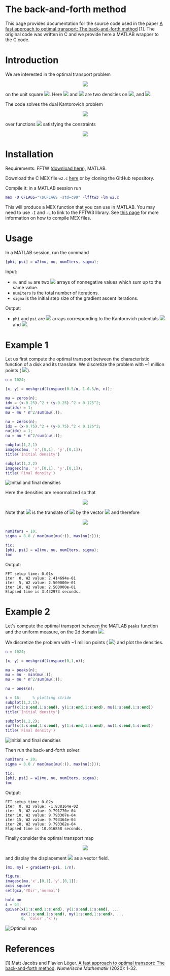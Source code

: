 

# The back-and-forth method

This page provides documentation for the source code used in the paper [A fast approach to optimal transport: The back-and-forth method](https://arxiv.org/pdf/1905.12154.pdf) [1]. The original code was written in C and we provide here a MATLAB wrapper to the C code.



# Introduction


We are interested in the optimal transport problem


<!-- $$
\displaystyle \frac 1 2 W_{\!2}^2(\mu,\!\nu)=\min_{T_{\#}\mu=\nu} \int_{\Omega} \frac 1 2 \lVert T(x)-x\rVert^2 \,\mu(x)dx,
$$ --> 

<div align="center"><img src="https://render.githubusercontent.com/render/math?math=%5Cdisplaystyle%20%5Cfrac%201%202%20W_%7B%5C!2%7D%5E2(%5Cmu%2C%5C!%5Cnu)%3D%5Cmin_%7BT_%7B%5C%23%7D%5Cmu%3D%5Cnu%7D%20%5Cint_%7B%5COmega%7D%20%5Cfrac%201%202%20%5ClVert%20T(x)-x%5CrVert%5E2%20%5C%2C%5Cmu(x)dx%2C"></div>


on the unit square <!-- $\Omega=[0,1]^2$ --> <img src="https://render.githubusercontent.com/render/math?math=%5COmega%3D%5B0%2C1%5D%5E2">. Here <!-- $\mu$ --> <img src="https://render.githubusercontent.com/render/math?math=%5Cmu"> and <!-- $\nu$ --> <img src="https://render.githubusercontent.com/render/math?math=%5Cnu"> are two densities on <!-- $\Omega$ --> <img src="https://render.githubusercontent.com/render/math?math=%5COmega">, and  <!-- $\lVert x-y\rVert^2=(x_1-y_1)^2+(x_2-y_2)^2$ --> <img src="https://render.githubusercontent.com/render/math?math=%5ClVert%20x-y%5CrVert%5E2%3D(x_1-y_1)%5E2%2B(x_2-y_2)%5E2">. 


The code solves the dual Kantorovich problem
<!-- $$
\max_{\phi,\psi} \int_{\Omega} \phi(y)\,\nu(y)dy + \int_{\Omega} \psi(x)\,\mu(x)dx,
$$ --> 

<div align="center"><img src="https://render.githubusercontent.com/render/math?math=%5Cdisplaystyle%20%5Cmax_%7B%5Cphi%2C%5Cpsi%7D%20%5Cint_%7B%5COmega%7D%20%5Cphi(y)%5C%2C%5Cnu(y)dy%20%2B%20%5Cint_%7B%5COmega%7D%20%5Cpsi(x)%5C%2C%5Cmu(x)dx%2C"></div>

over functions <!-- $\phi,\psi\colon\Omega\to\mathbb{R}$ --> <img src="https://render.githubusercontent.com/render/math?math=%5Cphi%2C%5Cpsi%5Ccolon%5COmega%5Cto%5Cmathbb%7BR%7D"> satisfying the constraints


<!-- $$
\displaystyle \phi(y)+\psi(x)\le \frac 1 2 \lVert x-y\rVert^2
$$ --> 

<div align="center"><img src="https://render.githubusercontent.com/render/math?math=%5Cdisplaystyle%20%5Cphi(y)%2B%5Cpsi(x)%5Cle%20%5Cfrac%201%202%20%5ClVert%20x-y%5CrVert%5E2."></div>

# Installation


Requirements: FFTW ([download here](http://www.fftw.org/)), MATLAB.

Download the C MEX file `w2.c` [here](https://raw.githubusercontent.com/Math-Jacobs/bfm/main/w2.c) or by cloning the GitHub repository.

Compile it: in a MATLAB session run
```matlab
mex -O CFLAGS="\$CFLAGS -std=c99" -lfftw3 -lm w2.c 
```
This will produce a MEX function that you can use in MATLAB. You may need to use `-I` and `-L` to link to the FFTW3 library. See [this page](https://www.mathworks.com/help/matlab/matlab_external/build-an-executable-mex-file.html) for more information on how to compile MEX files. 



# Usage

In a MATLAB session, run the command
```matlab
[phi, psi] = w2(mu, nu, numIters, sigma);
```

Input:

* `mu` and `nu` are two <!-- $N\times M$ --> <img src="https://render.githubusercontent.com/render/math?math=N%5Ctimes%20M"> arrays of nonnegative values which sum up to the same value.
* `numIters` is the total number of iterations.
* `sigma` is the initial step size of the gradient ascent iterations.

Output:

* `phi` and `psi` are <!-- $N\times M$ --> <img src="https://render.githubusercontent.com/render/math?math=N%5Ctimes%20M"> arrays corresponding to the Kantorovich potentials <!-- $\phi$ --> <img src="https://render.githubusercontent.com/render/math?math=%5Cphi"> and <!-- $\psi$ --> <img src="https://render.githubusercontent.com/render/math?math=%5Cpsi">. 



Example 1
=========
Let us first compute the optimal transport between the characteristic function of a disk and its translate. We discretize the problem with ~1 million points (<!-- $1024\times 1024$ --> <img src="https://render.githubusercontent.com/render/math?math=1024%5Ctimes%201024">).

```matlab
n = 1024;

[x, y] = meshgrid(linspace(0.5/n, 1-0.5/n, n));

mu = zeros(n);
idx = (x-0.25).^2 + (y-0.25).^2 < 0.125^2;
mu(idx) = 1;
mu = mu * n^2/sum(mu(:));

nu = zeros(n);
idx = (x-0.75).^2 + (y-0.75).^2 < 0.125^2;
nu(idx) = 1;
nu = nu * n^2/sum(nu(:));

subplot(1,2,1)
imagesc(mu, 'x',[0,1], 'y',[0,1]);
title('Initial density')

subplot(1,2,2)
imagesc(nu, 'x',[0,1], 'y',[0,1]);
title('Final density')    
```


![Initial and final densities](doc/densities1.png)
	

Here the densities are renormalized so that 
<!-- $$
\displaystyle \int_\Omega\mu(x)dx=\int_\Omega\nu(x)dx=1.
$$ --> 

<div align="center"><img src="https://render.githubusercontent.com/render/math?math=%5Cdisplaystyle%20%5Cint_%5COmega%5Cmu(x)dx%3D%5Cint_%5COmega%5Cnu(x)dx%3D1."></div> 

Note that <!-- $\nu$ --> <img src="https://render.githubusercontent.com/render/math?math=%5Cnu">  is the translate of <!-- $\mu$ --> <img src="https://render.githubusercontent.com/render/math?math=%5Cmu"> by the vector <!-- $(1/2, 1/2)$ --> <img src="https://render.githubusercontent.com/render/math?math=(1%2F2%2C%201%2F2)"> and therefore 

<!-- $$
\displaystyle\frac 1 2 W_{\!2}^2(\mu,\!\nu)=\frac 1 4.
$$ --> 

<div align="center"><img src="https://render.githubusercontent.com/render/math?math=%5Cdisplaystyle%5Cfrac%201%202%20W_%7B%5C!2%7D%5E2(%5Cmu%2C%5C!%5Cnu)%3D%5Cfrac%201%204."></div>

```matlab
numIters = 10;
sigma = 8.0 / max(max(mu(:)), max(nu(:)));

tic;
[phi, psi] = w2(mu, nu, numIters, sigma);
toc
```

Output:

	FFT setup time: 0.01s
	iter  0, W2 value: 2.414694e-01
	iter  5, W2 value: 2.500000e-01
	iter 10, W2 value: 2.500000e-01
	Elapsed time is 3.432973 seconds.


# Example 2

Let's compute the optimal transport between the MATLAB `peaks` function and the uniform measure, on the 2d domain <!-- $[0,1]^2$ --> <img src="https://render.githubusercontent.com/render/math?math=%5B0%2C1%5D%5E2">.

We discretize the problem with ~1 million points (<!-- $1024\times 1024$ --> <img src="https://render.githubusercontent.com/render/math?math=1024%5Ctimes%201024">) and plot the densities.

```matlab
n = 1024;

[x, y] = meshgrid(linspace(0,1,n));

mu = peaks(n);
mu = mu - min(mu(:));
mu = mu * n^2/sum(mu(:));

nu = ones(n);

s = 16;     % plotting stride
subplot(1,2,1);
surf(x(1:s:end,1:s:end), y(1:s:end,1:s:end), mu(1:s:end,1:s:end))
title('Initial density')

subplot(1,2,2);
surf(x(1:s:end,1:s:end), y(1:s:end,1:s:end), nu(1:s:end,1:s:end))
title('Final density')
```
	
![Initial and final densities](doc/matlab_densities.png)

Then run the back-and-forth solver:

```matlab
numIters = 20;
sigma = 8.0 / max(max(mu(:)), max(nu(:)));

tic;
[phi, psi] = w2(mu, nu, numIters, sigma);
toc
```
Output:

	FFT setup time: 0.02s
	iter  0, W2 value: -1.838164e-02
	iter  5, W2 value: 9.791770e-04
	iter 10, W2 value: 9.793307e-04
	iter 15, W2 value: 9.793364e-04
	iter 20, W2 value: 9.793362e-04
	Elapsed time is 10.016858 seconds.

Finally consider the optimal transport map 

<!-- $$
T(x)=x-\nabla\psi(x)
$$ --> 

<div align="center"><img src="https://render.githubusercontent.com/render/math?math=T(x)%3Dx-%5Cnabla%5Cpsi(x)"></div>

and display the displacement <!-- $m=-\nabla\psi$ --> <img src="https://render.githubusercontent.com/render/math?math=m%3D-%5Cnabla%5Cpsi"> as a vector field.

```matlab
[mx, my] = gradient(-psi, 1/n);

figure;
imagesc(mu,'x',[0,1],'y',[0,1]);
axis square
set(gca,'YDir','normal')

hold on
s = 64;
quiver(x(1:s:end,1:s:end), y(1:s:end,1:s:end), ...
       mx(1:s:end,1:s:end), my(1:s:end,1:s:end), ...
       0, 'Color','k');
```



![Optimal map](doc/matlab_quiver.png)





# References


[1] Matt Jacobs and Flavien Léger. [A fast approach to optimal transport: The back-and-forth method](https://arxiv.org/pdf/1905.12154.pdf). *Numerische Mathematik* (2020): 1-32.





